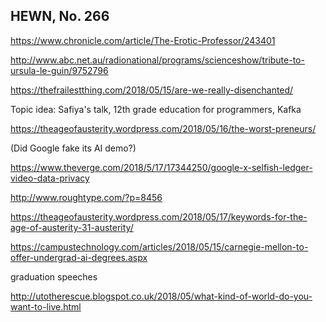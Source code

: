 ## HEWN, No. 266

https://www.chronicle.com/article/The-Erotic-Professor/243401

http://www.abc.net.au/radionational/programs/scienceshow/tribute-to-ursula-le-guin/9752796

https://thefrailestthing.com/2018/05/15/are-we-really-disenchanted/

Topic idea: Safiya's talk, 12th grade education for programmers, Kafka

https://theageofausterity.wordpress.com/2018/05/16/the-worst-preneurs/

(Did Google fake its AI demo?)

https://www.theverge.com/2018/5/17/17344250/google-x-selfish-ledger-video-data-privacy

http://www.roughtype.com/?p=8456

https://theageofausterity.wordpress.com/2018/05/17/keywords-for-the-age-of-austerity-31-austerity/

https://campustechnology.com/articles/2018/05/15/carnegie-mellon-to-offer-undergrad-ai-degrees.aspx

graduation speeches

http://utotherescue.blogspot.co.uk/2018/05/what-kind-of-world-do-you-want-to-live.html
